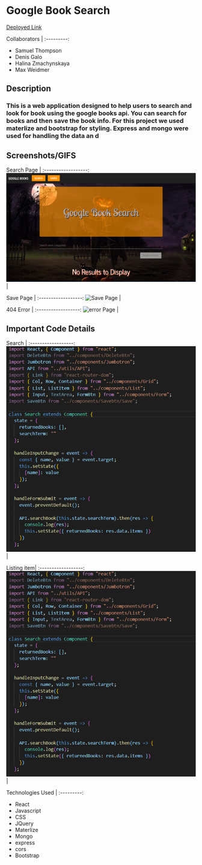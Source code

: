 # Google Book Search

[Deployed Link]()

Collaborators |
:---------:
* Samuel Thompson
* Denis Galo
* Halina Zmachynskaya
* Max Weidmer

## Description
### This is a web application designed to help users to search and look for book using the google books api. You can search for books and then save the book info. For this project we used materlize and bootstrap for styling. Express and mongo were used for handling the data an d

### 

## Screenshots/GIFS

Search Page |
:------------------:
![Search Page](./images/SearchPage.PNG) |

Save Page |
:------------------:
![Save Page]() |


404 Error |
:------------------:
![error Page]() |


## Important Code Details

Search  |
:------------------:
![Search](./images/search.PNG) |

Listing item|
:------------------:
![Listing Item](./images/search.PNG) |




Technologies Used |
:---------:
* React
* Javascript
* CSS
* JQuery
* Materlize
* Mongo
* express
* cors
* Bootstrap